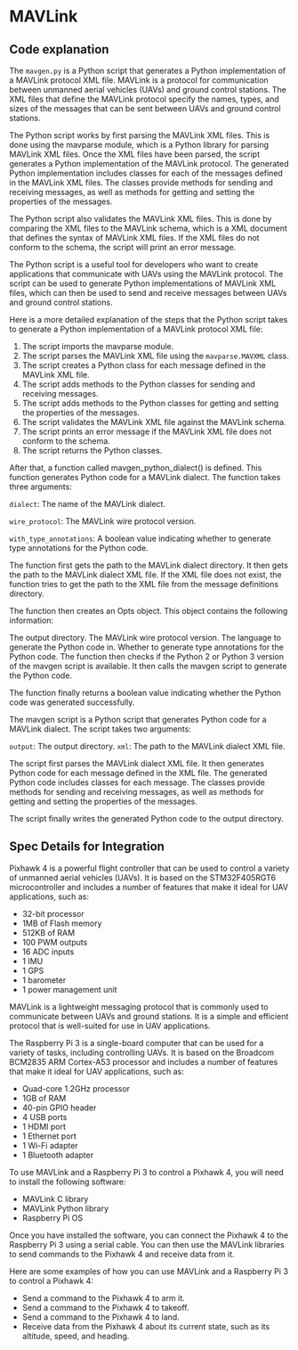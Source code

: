 # MAVLink 
## Code explanation
The ```mavgen.py``` is a Python script that generates a Python implementation of a MAVLink protocol XML file. MAVLink is a protocol for communication between unmanned aerial vehicles (UAVs) and ground control stations. The XML files that define the MAVLink protocol specify the names, types, and sizes of the messages that can be sent between UAVs and ground control stations.

The Python script works by first parsing the MAVLink XML files. This is done using the mavparse module, which is a Python library for parsing MAVLink XML files. Once the XML files have been parsed, the script generates a Python implementation of the MAVLink protocol. The generated Python implementation includes classes for each of the messages defined in the MAVLink XML files. The classes provide methods for sending and receiving messages, as well as methods for getting and setting the properties of the messages.

The Python script also validates the MAVLink XML files. This is done by comparing the XML files to the MAVLink schema, which is a XML document that defines the syntax of MAVLink XML files. If the XML files do not conform to the schema, the script will print an error message.

The Python script is a useful tool for developers who want to create applications that communicate with UAVs using the MAVLink protocol. The script can be used to generate Python implementations of MAVLink XML files, which can then be used to send and receive messages between UAVs and ground control stations.

Here is a more detailed explanation of the steps that the Python script takes to generate a Python implementation of a MAVLink protocol XML file:

  1. The script imports the mavparse module.
  2. The script parses the MAVLink XML file using the ```mavparse.MAVXML``` class.
  3. The script creates a Python class for each message defined in the MAVLink XML file.
  4. The script adds methods to the Python classes for sending and receiving messages.
  5. The script adds methods to the Python classes for getting and setting the properties of the messages.
  6. The script validates the MAVLink XML file against the MAVLink schema.
  7. The script prints an error message if the MAVLink XML file does not conform to the schema.
  8. The script returns the Python classes.
    
After that, a function called mavgen_python_dialect() is defined. This function generates Python code for a MAVLink dialect. The function takes three arguments:

```dialect```: The name of the MAVLink dialect.

```wire_protocol```: The MAVLink wire protocol version.

```with_type_annotations```: A boolean value indicating whether to generate type annotations for the Python code.

The function first gets the path to the MAVLink dialect directory. It then gets the path to the MAVLink dialect XML file. If the XML file does not exist, the function tries to get the path to the XML file from the message definitions directory.

The function then creates an Opts object. This object contains the following information:

The output directory.
The MAVLink wire protocol version.
The language to generate the Python code in.
Whether to generate type annotations for the Python code.
The function then checks if the Python 2 or Python 3 version of the mavgen script is available. It then calls the mavgen script to generate the Python code.

The function finally returns a boolean value indicating whether the Python code was generated successfully.

The mavgen script is a Python script that generates Python code for a MAVLink dialect. The script takes two arguments:

```output```: The output directory.
```xml```: The path to the MAVLink dialect XML file.

The script first parses the MAVLink dialect XML file. It then generates Python code for each message defined in the XML file. The generated Python code includes classes for each message. The classes provide methods for sending and receiving messages, as well as methods for getting and setting the properties of the messages.

The script finally writes the generated Python code to the output directory.

## Spec Details for Integration
Pixhawk 4 is a powerful flight controller that can be used to control a variety of unmanned aerial vehicles (UAVs). It is based on the STM32F405RGT6 microcontroller and includes a number of features that make it ideal for UAV applications, such as:

  - 32-bit processor 
  - 1MB of Flash memory
  - 512KB of RAM
  - 100 PWM outputs
  - 16 ADC inputs
  - 1 IMU
  - 1 GPS
  - 1 barometer
  - 1 power management unit

MAVLink is a lightweight messaging protocol that is commonly used to communicate between UAVs and ground stations. It is a simple and efficient protocol that is well-suited for use in UAV applications.

The Raspberry Pi 3 is a single-board computer that can be used for a variety of tasks, including controlling UAVs. It is based on the Broadcom BCM2835 ARM Cortex-A53 processor and includes a number of features that make it ideal for UAV applications, such as:

  - Quad-core 1.2GHz processor
  - 1GB of RAM
  - 40-pin GPIO header
  - 4 USB ports
  - 1 HDMI port
  - 1 Ethernet port
  - 1 Wi-Fi adapter
  - 1 Bluetooth adapter

To use MAVLink and a Raspberry Pi 3 to control a Pixhawk 4, you will need to install the following software:

  - MAVLink C library
  - MAVLink Python library
  - Raspberry Pi OS

Once you have installed the software, you can connect the Pixhawk 4 to the Raspberry Pi 3 using a serial cable. You can then use the MAVLink libraries to send commands to the Pixhawk 4 and receive data from it.

Here are some examples of how you can use MAVLink and a Raspberry Pi 3 to control a Pixhawk 4:

  - Send a command to the Pixhawk 4 to arm it.
  - Send a command to the Pixhawk 4 to takeoff.
  - Send a command to the Pixhawk 4 to land.
  - Receive data from the Pixhawk 4 about its current state, such as its altitude, speed, and heading.


